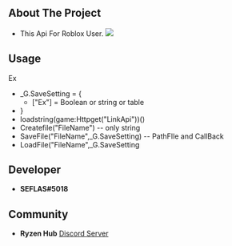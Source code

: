 ## About The Project
* This Api For Roblox User.
![](https://cdn.discordapp.com/attachments/975219114937311265/996751893432909885/R.png)
## Usage
Ex 
- _G.SaveSetting = {
  - ["Ex"] = Boolean or string or table
- }
- loadstring(game:Httpget("LinkApi"))()
- Createfile("FileName") -- only string
- SaveFile("FileName",_G.SaveSetting) -- PathFIle and CallBack
- LoadFile("FileName",_G.SaveSetting

## Developer
- **SEFLAS#5018**
## Community
- **Ryzen Hub** [Discord Server](https://discord.gg/nCRxx5czEh)
